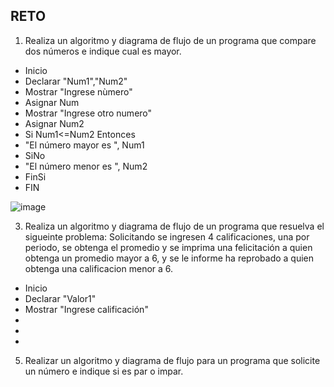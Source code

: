 ## RETO
1. Realiza un algoritmo y diagrama de flujo de un programa que compare dos números e indique cual es mayor.
* Inicio
* Declarar "Num1","Num2"
* Mostrar "Ingrese nùmero"
* Asignar Num
* Mostrar "Ingrese otro numero"
* Asignar Num2
* Si Num1<=Num2 Entonces 
* "El número mayor es ", Num1
* SiNo
* "El número menor es ", Num2
* FinSi
* FIN

![image](https://user-images.githubusercontent.com/101481084/161354871-039f3ff3-4a19-4511-9dfd-c853833baeff.png)

 
3. Realiza un algoritmo y diagrama de flujo de un programa que resuelva el sigueinte problema: Solicitando se ingresen 4 calificaciones, una por periodo, se obtenga el promedio y se imprima una felicitación a quien obtenga un promedio mayor a 6, y se le informe ha reprobado a quien obtenga una calificacion menor a 6.
* Inicio
* Declarar "Valor1"
* Mostrar "Ingrese calificación"
* 
*
*


5. Realizar un algoritmo y diagrama de flujo para un programa que solicite un número e indique si es par o impar.
